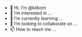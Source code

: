 - 👋 Hi, I’m @kiibom
- 👀 I’m interested in ...
- 🌱 I’m currently learning ...
- 💞️ I’m looking to collaborate on ...
- 📫 How to reach me ...

<!---
kiibom/kiibom is a ✨ special ✨ repository because its `README.md` (this file) appears on your GitHub profile.
You can click the Preview link to take a look at your changes.
--->
